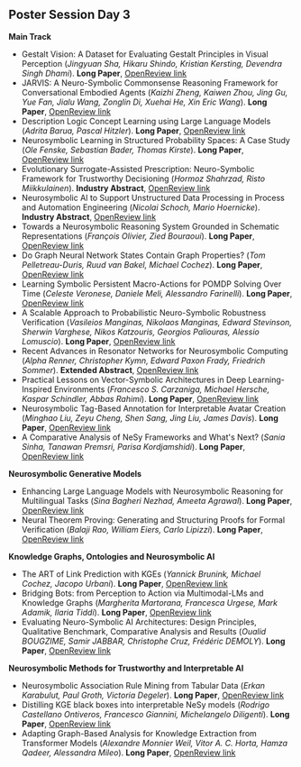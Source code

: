 ## Poster Session Day 3

**Main Track**

- Gestalt Vision: A Dataset for Evaluating Gestalt Principles in Visual Perception (_Jingyuan Sha, Hikaru Shindo, Kristian Kersting, Devendra Singh Dhami_). **Long Paper**, [OpenReview link](https://openreview.net/forum?id=I5EPUe0pAB)
- JARVIS: A Neuro-Symbolic Commonsense Reasoning Framework for Conversational Embodied Agents (_Kaizhi Zheng, Kaiwen Zhou, Jing Gu, Yue Fan, Jialu Wang, Zonglin Di, Xuehai He, Xin Eric Wang_). **Long Paper**, [OpenReview link](https://openreview.net/forum?id=T9J96eD2Li)
- Description Logic Concept Learning using Large Language Models (_Adrita Barua, Pascal Hitzler_). **Long Paper**, [OpenReview link](https://openreview.net/forum?id=ebVC7S5VMF)
- Neurosymbolic Learning in Structured Probability Spaces: A Case Study (_Ole Fenske, Sebastian Bader, Thomas Kirste_). **Long Paper**, [OpenReview link](https://openreview.net/forum?id=H09CxBms1D)
- Evolutionary Surrogate-Assisted Prescription: Neuro-Symbolic Framework for Trustworthy Decisioning (_Hormoz Shahrzad, Risto Miikkulainen_). **Industry Abstract**, [OpenReview link](https://openreview.net/forum?id=lV3XJUDBTc)
- Neurosymbolic AI to Support Unstructured Data Processing in Process and Automation Engineering (_Nicolai Schoch, Mario Hoernicke_). **Industry Abstract**, [OpenReview link](https://openreview.net/forum?id=j8IghokAXF)
- Towards a Neurosymbolic Reasoning System Grounded in Schematic Representations (_François Olivier, Zied Bouraoui_). **Long Paper**, [OpenReview link](https://openreview.net/forum?id=bbYk2pD7qY)
- Do Graph Neural Network States Contain Graph Properties? (_Tom Pelletreau-Duris, Ruud van Bakel, Michael Cochez_). **Long Paper**, [OpenReview link](https://openreview.net/forum?id=KZgFHRwNhf)
- Learning Symbolic Persistent Macro-Actions for POMDP Solving Over Time (_Celeste Veronese, Daniele Meli, Alessandro Farinelli_). **Long Paper**, [OpenReview link](https://openreview.net/forum?id=8d7Aj30YF4)
- A Scalable Approach to Probabilistic Neuro-Symbolic Robustness Verification (_Vasileios Manginas, Nikolaos Manginas, Edward Stevinson, Sherwin Varghese, Nikos Katzouris, Georgios Paliouras, Alessio Lomuscio_). **Long Paper**, [OpenReview link](https://openreview.net/forum?id=DAp8WCTGVj)
- Recent Advances in Resonator Networks for Neurosymbolic Computing (_Alpha Renner, Christopher Kymn, Edward Paxon Frady, Friedrich Sommer_). **Extended Abstract**, [OpenReview link](https://openreview.net/forum?id=FNrZd3Ls1d)
- Practical Lessons on Vector-Symbolic Architectures in Deep Learning-Inspired Environments (_Francesco S. Carzaniga, Michael Hersche, Kaspar Schindler, Abbas Rahimi_). **Long Paper**, [OpenReview link](https://openreview.net/forum?id=5ZmvZkqyoy)
- Neurosymbolic Tag-Based Annotation for Interpretable Avatar Creation (_Minghao Liu, Zeyu Cheng, Shen Sang, Jing Liu, James Davis_). **Long Paper**, [OpenReview link](https://openreview.net/forum?id=ROcvabXGkL)
- A Comparative Analysis of NeSy Frameworks and What's Next? (_Sania Sinha, Tanawan Premsri, Parisa Kordjamshidi_). **Long Paper**, [OpenReview link](https://openreview.net/forum?id=psXDX4Q8E5)

**Neurosymbolic Generative Models**

- Enhancing Large Language Models with Neurosymbolic Reasoning for Multilingual Tasks (_Sina Bagheri Nezhad, Ameeta Agrawal_). **Long Paper**, [OpenReview link](https://openreview.net/forum?id=T8XSti6sRj)
- Neural Theorem Proving: Generating and Structuring Proofs for Formal Verification (_Balaji Rao, William Eiers, Carlo Lipizzi_). **Long Paper**, [OpenReview link](https://openreview.net/forum?id=QeoJtLyRsn)

**Knowledge Graphs, Ontologies and Neurosymbolic AI**

- The ART of Link Prediction with KGEs (_Yannick Brunink, Michael Cochez, Jacopo Urbani_). **Long Paper**, [OpenReview link](https://openreview.net/forum?id=xRlIvquvBM)
- Bridging Bots: from Perception to Action via Multimodal-LMs and Knowledge Graphs (_Margherita Martorana, Francesca Urgese, Mark Adamik, Ilaria Tiddi_). **Long Paper**, [OpenReview link](https://openreview.net/forum?id=XZ5UsD6YT6)
- Evaluating Neuro-Symbolic AI Architectures: Design Principles, Qualitative Benchmark, Comparative Analysis and Results (_Oualid BOUGZIME, Samir JABBAR, Christophe Cruz, Frédéric DEMOLY_). **Long Paper**, [OpenReview link](https://openreview.net/forum?id=yCwcRijfXz)

**Neurosymbolic Methods for Trustworthy and Interpretable AI**

- Neurosymbolic Association Rule Mining from Tabular Data (_Erkan Karabulut, Paul Groth, Victoria Degeler_). **Long Paper**, [OpenReview link](https://openreview.net/forum?id=baSjVYDlMc)
- Distilling KGE black boxes into interpretable NeSy models (_Rodrigo Castellano Ontiveros, Francesco Giannini, Michelangelo Diligenti_). **Long Paper**, [OpenReview link](https://openreview.net/forum?id=Fv8vaQ13Y4)
- Adapting Graph-Based Analysis for Knowledge Extraction from Transformer Models (_Alexandre Monnier Weil, Vitor A. C. Horta, Hamza Qadeer, Alessandra Mileo_). **Long Paper**, [OpenReview link](https://openreview.net/forum?id=xrSYOIdrPz)

